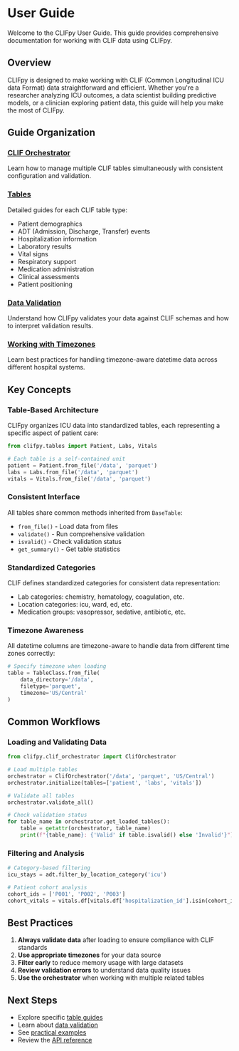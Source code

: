 # User Guide

Welcome to the CLIFpy User Guide. This guide provides comprehensive documentation for working with CLIF data using CLIFpy.

## Overview

CLIFpy is designed to make working with CLIF (Common Longitudinal ICU data Format) data straightforward and efficient. Whether you're a researcher analyzing ICU outcomes, a data scientist building predictive models, or a clinician exploring patient data, this guide will help you make the most of CLIFpy.

## Guide Organization

### [CLIF Orchestrator](orchestrator.md)
Learn how to manage multiple CLIF tables simultaneously with consistent configuration and validation.

### [Tables](tables/index.md)
Detailed guides for each CLIF table type: 

- Patient demographics
- ADT (Admission, Discharge, Transfer) events
- Hospitalization information
- Laboratory results
- Vital signs
- Respiratory support
- Medication administration
- Clinical assessments
- Patient positioning

### [Data Validation](validation.md)
Understand how CLIFpy validates your data against CLIF schemas and how to interpret validation results.

### [Working with Timezones](timezones.md)
Learn best practices for handling timezone-aware datetime data across different hospital systems.

## Key Concepts

### Table-Based Architecture

CLIFpy organizes ICU data into standardized tables, each representing a specific aspect of patient care:

```python
from clifpy.tables import Patient, Labs, Vitals

# Each table is a self-contained unit
patient = Patient.from_file('/data', 'parquet')
labs = Labs.from_file('/data', 'parquet')
vitals = Vitals.from_file('/data', 'parquet')
```

### Consistent Interface

All tables share common methods inherited from `BaseTable`: 

- `from_file()` - Load data from files
- `validate()` - Run comprehensive validation
- `isvalid()` - Check validation status
- `get_summary()` - Get table statistics

### Standardized Categories

CLIF defines standardized categories for consistent data representation:
- Lab categories: chemistry, hematology, coagulation, etc.
- Location categories: icu, ward, ed, etc.
- Medication groups: vasopressor, sedative, antibiotic, etc.

### Timezone Awareness

All datetime columns are timezone-aware to handle data from different time zones correctly:

```python
# Specify timezone when loading
table = TableClass.from_file(
    data_directory='/data',
    filetype='parquet',
    timezone='US/Central'
)
```

## Common Workflows

### Loading and Validating Data

```python
from clifpy.clif_orchestrator import ClifOrchestrator

# Load multiple tables
orchestrator = ClifOrchestrator('/data', 'parquet', 'US/Central')
orchestrator.initialize(tables=['patient', 'labs', 'vitals'])

# Validate all tables
orchestrator.validate_all()

# Check validation status
for table_name in orchestrator.get_loaded_tables():
    table = getattr(orchestrator, table_name)
    print(f"{table_name}: {'Valid' if table.isvalid() else 'Invalid'}")
```

### Filtering and Analysis

```python
# Category-based filtering
icu_stays = adt.filter_by_location_category('icu')

# Patient cohort analysis 
cohort_ids = ['P001', 'P002', 'P003']
cohort_vitals = vitals.df[vitals.df['hospitalization_id'].isin(cohort_ids)]
```

## Best Practices

1. **Always validate data** after loading to ensure compliance with CLIF standards
2. **Use appropriate timezones** for your data source
3. **Filter early** to reduce memory usage with large datasets
4. **Review validation errors** to understand data quality issues
5. **Use the orchestrator** when working with multiple related tables

## Next Steps

- Explore specific [table guides](tables/index.md)
- Learn about [data validation](validation.md)
- See [practical examples](../examples/index.md)
- Review the [API reference](../api/index.md)